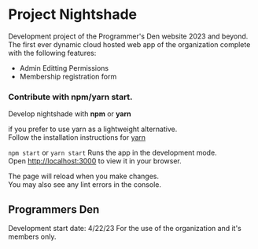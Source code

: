 # Project Nightshade

Development project of the Programmer's Den website 2023 and beyond.
The first ever dynamic cloud hosted web app of the organization complete with the following features: 
- Admin Editting Permissions 
- Membership registration form


### Contribute with npm/yarn start.

Develop nightshade with **npm** or **yarn** 

if you prefer to use yarn as a lightweight alternative. \
Follow the installation instructions for [yarn](https://classic.yarnpkg.com/lang/en/docs/install/#windows-stable)

`npm start` or `yarn start`
Runs the app in the development mode.\
Open [http://localhost:3000](http://localhost:3000) to view it in your browser.

The page will reload when you make changes.\
You may also see any lint errors in the console.

## Programmers Den

Development start date: 4/22/23
For the use of the organization and it's members only.

